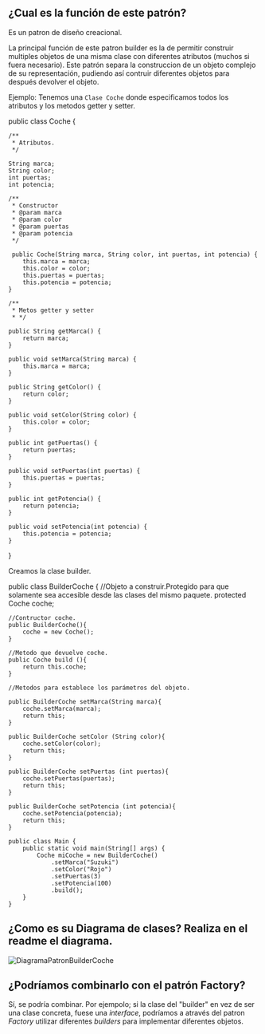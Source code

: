 ## ¿Cual es la función de este patrón?

Es un patron de diseño creacional.

La principal función de este patron builder es la de permitir construir multiples objetos de una misma clase con diferentes atributos (muchos si fuera necesario).
Este patrón separa la construccion de un objeto complejo de su representación, pudiendo así contruir diferentes objetos para después devolver el objeto.

Ejemplo:
Tenemos una `Clase Coche` donde especificamos todos los atributos y los metodos getter y setter.

public class Coche {

    /**
     * Atributos.
     */
    
    String marca;
    String color;
    int puertas;
    int potencia;

    /**
     * Constructor
     * @param marca
     * @param color
     * @param puertas
     * @param potencia
     */
    
     public Coche(String marca, String color, int puertas, int potencia) {
        this.marca = marca;
        this.color = color;
        this.puertas = puertas;
        this.potencia = potencia;
    }

    /**
     * Metos getter y setter
     * */

    public String getMarca() {
        return marca;
    }

    public void setMarca(String marca) {
        this.marca = marca;
    }

    public String getColor() {
        return color;
    }

    public void setColor(String color) {
        this.color = color;
    }

    public int getPuertas() {
        return puertas;
    }

    public void setPuertas(int puertas) {
        this.puertas = puertas;
    }

    public int getPotencia() {
        return potencia;
    }

    public void setPotencia(int potencia) {
        this.potencia = potencia;
    }
}

Creamos la clase builder.

public class BuilderCoche {
    //Objeto a construir.Protegido para que solamente sea accesible desde las clases del mismo paquete.
    protected Coche coche;

    //Contructor coche.
    public BuilderCoche(){
        coche = new Coche();
    }

    //Metodo que devuelve coche.
    public Coche build (){
        return this.coche;
    }

    //Metodos para establece los parámetros del objeto.

    public BuilderCoche setMarca(String marca){
        coche.setMarca(marca);
        return this;
    }

    public BuilderCoche setColor (String color){
        coche.setColor(color);
        return this;
    }

    public BuilderCoche setPuertas (int puertas){
        coche.setPuertas(puertas);
        return this;
    }

    public BuilderCoche setPotencia (int potencia){
        coche.setPotencia(potencia);
        return this;
    }

    public class Main {
        public static void main(String[] args) {
            Coche miCoche = new BuilderCoche()
                .setMarca("Suzuki")
                .setColor("Rojo")
                .setPuertas(3)
                .setPotencia(100)
                .build();
        }
    }  

## ¿Como es su Diagrama de clases? Realiza en el readme el diagrama.

![DiagramaPatronBuilderCoche](imagenes/PatronBuilderCoche.jpg)


## ¿Podríamos combinarlo con el patrón Factory?
Sí, se podría combinar. Por ejempolo; si la clase del "builder" en vez de ser una clase concreta, fuese una *interface*, podríamos a através del patron *Factory* utilizar diferentes *builders* para implementar diferentes objetos.

